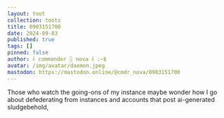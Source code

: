 ```yaml
---
layout: toot
collection: toots
title: 0903151700
date: 2024-09-03
published: true
tags: []
pinned: false
author: ⸸ commander ░ nova ⸸ :~$
avatar: /img/avatar/daemon.jpeg
mastodon: https://mastodon.online/@cmdr_nova/0903151700
---
```


Those who watch the going-ons of my instance maybe wonder how I go about defederating from instances and accounts that post ai-generated sludgebehold,
